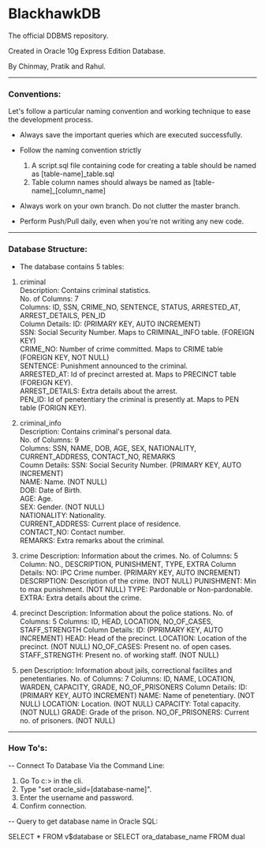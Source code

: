 # BlackhawkDB
The official DDBMS repository.

Created in Oracle 10g Express Edition Database.

By Chinmay, Pratik and Rahul.

------------------------------

<h3>Conventions:</h3>

Let's follow a particular naming convention and working technique to ease the development process.

- Always save the important queries which are executed successfully.

- Follow the naming convention strictly 
  1.	A script.sql file containing code for creating a table should be named as [table-name]_table.sql
  2.	Table column names should always be named as [table-name]_[column_name]

- Always work on your own branch. Do not clutter the master branch.

- Perform Push/Pull daily, even when you're not writing any new code.

------------------------------

<h3>Database Structure:</h3>

- The database contains 5 tables:

1.	criminal<br>
		Description:		Contains criminal statistics.<br> 
		No. of Columns:		7<br>
		Columns:			ID, SSN, CRIME_NO, SENTENCE, STATUS, ARRESTED_AT, ARREST_DETAILS, PEN_ID<br>
		Column Details:		ID: 			(PRIMARY KEY, AUTO INCREMENT)<br>
							SSN:			Social Security Number. Maps to CRIMINAL_INFO table. (FOREIGN KEY)<br>
							CRIME_NO:		Number of crime committed. Maps to CRIME table (FOREIGN KEY, NOT NULL)<br>
							SENTENCE:		Punishment announced to the criminal.<br>
							ARRESTED_AT:	Id of precinct arrested at. Maps to PRECINCT table (FOREIGN KEY).<br>
							ARREST_DETAILS:	Extra details about the arrest.<br>
							PEN_ID:			Id of penetentiary the criminal is presently at. Maps to PEN table (FORIGN KEY).	 			

2.	criminal_info<br>
		Description:		Contains criminal's personal data.<br>
		No. of Columns:		9<br>
		Columns:			SSN, NAME, DOB, AGE, SEX, NATIONALITY, CURRENT_ADDRESS, CONTACT_NO, REMARKS<br>
		Coumn Details:		SSN:				Social Security Number. (PRIMARY KEY, AUTO INCREMENT)<br> 
							NAME:				Name. (NOT NULL)<br>
							DOB:				Date of Birth.<br>
							AGE:				Age.<br>
							SEX:				Gender. (NOT NULL)<br>
							NATIONALITY:		Nationality.<br>
							CURRENT_ADDRESS:	Current place of residence.<br>
							CONTACT_NO:			Contact number.<br>
							REMARKS:			Extra remarks about the criminal.<br>

3.	crime
		Description:		Information about the crimes.
		No. of Columns:		5
		Column:				NO., DESCRIPTION, PUNISHMENT, TYPE, EXTRA
		Column Details:		NO:				IPC Crime number. (PRIMARY KEY, AUTO INCREMENT)
							DESCRIPTION:	Description of the crime. (NOT NULL)
							PUNISHMENT:		Min to max punishment. (NOT NULL)
							TYPE:			Pardonable or Non-pardonable.		
							EXTRA:			Extra details about the crime.

4.	precinct
		Description:		Information about the police stations.
		No. of Columns:		5
		Columns:			ID, HEAD, LOCATION, NO_OF_CASES, STAFF_STRENGTH
		Column Details:		ID:				(PPRIMARY KEY, AUTO INCREMENT)
							HEAD:			Head of the precinct.
							LOCATION:		Location of the precinct. (NOT NULL)
							NO_OF_CASES:	Present no. of open cases.
							STAFF_STRENGTH:	Present no. of working staff. (NOT NULL)

5.	pen
		Description:		Information about jails, correctional facilites and penetentiaries.
		No. of Columns:		7
		Columns:			ID, NAME, LOCATION, WARDEN, CAPACITY, GRADE, NO_OF_PRISONERS
		Column Details:		ID:					(PRIMARY KEY, AUTO INCREMENT)
							NAME:				Name of penetentiary. (NOT NULL)
							LOCATION:			Location. (NOT NULL)
							CAPACITY:			Total capacity. (NOT NULL)
							GRADE:				Grade of the prison.
							NO_OF_PRISONERS:	Current no. of prisoners. (NOT NULL)			


------------------------------

<h3>How To's:</h3>

-- Connect To Database Via the Command Line:

1.	Go To c:\> in the cli.
2.	Type "set oracle_sid=[database-name]".
3.	Enter the username and password.
4.	Confirm connection.

-- Query to get database name in Oracle SQL:

SELECT * FROM v$database
or
SELECT ora_database_name FROM dual
